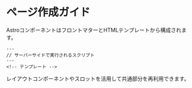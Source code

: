 # ページ作成ガイド

AstroコンポーネントはフロントマターとHTMLテンプレートから構成されます。

```astro
---
// サーバーサイドで実行されるスクリプト
---
<!-- テンプレート -->
```

レイアウトコンポーネントやスロットを活用して共通部分を再利用できます。
